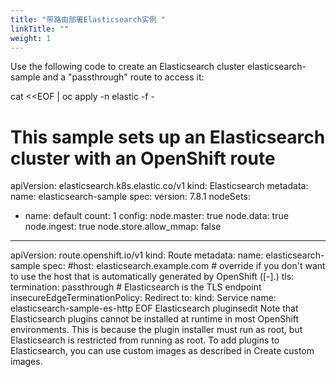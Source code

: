 ```yaml
---
title: "带路由部署Elasticsearch实例 "
linkTitle: ""
weight: 1
---
```


Use the following code to create an Elasticsearch cluster elasticsearch-sample and a "passthrough" route to access it:

cat <<EOF | oc apply -n elastic -f -

# This sample sets up an Elasticsearch cluster with an OpenShift route

apiVersion: elasticsearch.k8s.elastic.co/v1
kind: Elasticsearch
metadata:
name: elasticsearch-sample
spec:
version: 7.8.1
nodeSets:

- name: default
  count: 1
  config:
  node.master: true
  node.data: true
  node.ingest: true
  node.store.allow_mmap: false

---

apiVersion: route.openshift.io/v1
kind: Route
metadata:
name: elasticsearch-sample
spec:
#host: elasticsearch.example.com # override if you don't want to use the host that is automatically generated by OpenShift (<route-name>[-<namespace>].<suffix>)
tls:
termination: passthrough # Elasticsearch is the TLS endpoint
insecureEdgeTerminationPolicy: Redirect
to:
kind: Service
name: elasticsearch-sample-es-http
EOF
Elasticsearch pluginsedit
Note that Elasticsearch plugins cannot be installed at runtime in most OpenShift environments. This is because the plugin installer must run as root, but Elasticsearch is restricted from running as root. To add plugins to Elasticsearch, you can use custom images as described in Create custom images.
